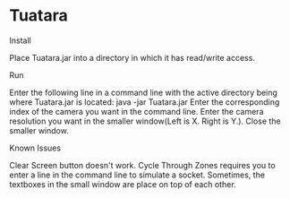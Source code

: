 # Tuatara
Install 

Place Tuatara.jar into a directory in which it has read/write access.


Run

Enter the following line in a command line with the active directory being where Tuatara.jar is located:
java -jar Tuatara.jar
Enter the corresponding index of the camera you want in the command line.
Enter the camera resolution you want in the smaller window(Left is X. Right is Y.).
Close the smaller window.


Known Issues

Clear Screen button doesn't work.
Cycle Through Zones requires you to enter a line in the command line to simulate a socket.
Sometimes, the textboxes in the small window are place on top of each other.
